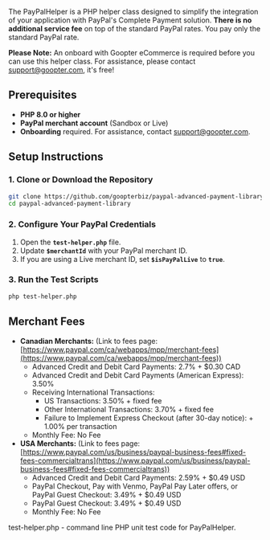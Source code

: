 The PayPalHelper is a PHP helper class designed to simplify the integration of your application with PayPal's Complete Payment solution.  **There is no additional service fee** on top of the standard PayPal rates. You pay only the standard PayPal rate. 

**Please Note:**  An onboard with Goopter eCommerce is required before you can use this helper class.  For assistance, please contact support@goopter.com, it's free!

## Prerequisites
- **PHP 8.0 or higher**
- **PayPal merchant account** (Sandbox or Live)
- **Onboarding** required. For assistance, contact [support@goopter.com](mailto:support@goopter.com).

## Setup Instructions

### 1. Clone or Download the Repository
```bash
git clone https://github.com/goopterbiz/paypal-advanced-payment-library.git
cd paypal-advanced-payment-library
```

### 2. Configure Your PayPal Credentials
1. Open the **`test-helper.php`** file.
2. Update **`$merchantId`** with your PayPal merchant ID.
3. If you are using a Live merchant ID, set **`$isPayPalLive`** to **`true`**.

### 3. Run the Test Scripts
```bash
php test-helper.php
```

## Merchant Fees ##
* **Canadian Merchants:** (Link to fees page: [https://www.paypal.com/ca/webapps/mpp/merchant-fees](https://www.paypal.com/ca/webapps/mpp/merchant-fees))
    * Advanced Credit and Debit Card Payments: 2.7% + $0.30 CAD
    * Advanced Credit and Debit Card Payments (American Express): 3.50%
    * Receiving International Transactions:
        * US Transactions: 3.50% + fixed fee
        * Other International Transactions: 3.70% + fixed fee
        * Failure to Implement Express Checkout (after 30-day notice): + 1.00% per transaction
    * Monthly Fee: No Fee
* **USA Merchants:** (Link to fees page: [https://www.paypal.com/us/business/paypal-business-fees#fixed-fees-commercialtrans](https://www.paypal.com/us/business/paypal-business-fees#fixed-fees-commercialtrans))
    * Advanced Credit and Debit Card Payments: 2.59% + $0.49 USD
    * PayPal Checkout, Pay with Venmo, PayPal Pay Later offers, or PayPal Guest Checkout:  3.49% + $0.49 USD
    * PayPal Guest Checkout: 3.49% + $0.49 USD
    * Monthly Fee: No Fee

test-helper.php - command line PHP unit test code for PayPalHelper.
